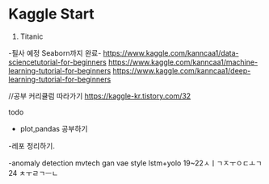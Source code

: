 # Kaggle Start


1. Titanic



-필사 예정
Seaborn까지 완료-
https://www.kaggle.com/kanncaa1/data-sciencetutorial-for-beginners
https://www.kaggle.com/kanncaa1/machine-learning-tutorial-for-beginners
https://www.kaggle.com/kanncaa1/deep-learning-tutorial-for-beginners

//공부 커리큘럼 따라가기
https://kaggle-kr.tistory.com/32

todo
- plot,pandas 공부하기

-레포 정리하기.


-anomaly detection
mvtech
gan vae style lstm+yolo
19~22ㅅㅣㄱㅈㅜㅇㄷㅗㄱ
24 ㅊㅜㄹㄱㅡㄴ
